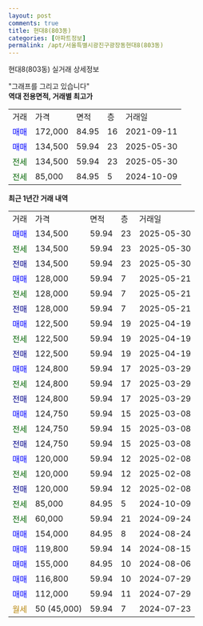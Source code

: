 ```yaml
---
layout: post
comments: true
title: 현대8(803동)
categories: [아파트정보]
permalink: /apt/서울특별시광진구광장동현대8(803동)
---
```


현대8(803동) 실거래 상세정보

<script type="text/javascript">
  google.charts.load('current', {'packages':['line', 'corechart']});
  google.charts.setOnLoadCallback(drawChart);

  function drawChart() {
    var data = new google.visualization.DataTable();
    data.addColumn('date', '거래일');
    data.addColumn('number', "매매");
    data.addColumn('number', "전세");
    data.addColumn('number', "전매");

    data.addRows([[new Date(Date.parse("2025-05-30")), 134500, null, null], [new Date(Date.parse("2025-05-30")), null, 134500, null], [new Date(Date.parse("2025-05-30")), null, null, 134500], [new Date(Date.parse("2025-05-21")), 128000, null, null], [new Date(Date.parse("2025-05-21")), null, 128000, null], [new Date(Date.parse("2025-05-21")), null, null, 128000], [new Date(Date.parse("2025-04-19")), 122500, null, null], [new Date(Date.parse("2025-04-19")), null, 122500, null], [new Date(Date.parse("2025-04-19")), null, null, 122500], [new Date(Date.parse("2025-03-29")), 124800, null, null], [new Date(Date.parse("2025-03-29")), null, 124800, null], [new Date(Date.parse("2025-03-29")), null, null, 124800], [new Date(Date.parse("2025-03-08")), 124750, null, null], [new Date(Date.parse("2025-03-08")), null, 124750, null], [new Date(Date.parse("2025-03-08")), null, null, 124750], [new Date(Date.parse("2025-02-08")), 120000, null, null], [new Date(Date.parse("2025-02-08")), null, 120000, null], [new Date(Date.parse("2025-02-08")), null, null, 120000], [new Date(Date.parse("2024-10-09")), null, 85000, null], [new Date(Date.parse("2024-09-24")), null, 60000, null], [new Date(Date.parse("2024-08-24")), 154000, null, null], [new Date(Date.parse("2024-08-15")), 119800, null, null], [new Date(Date.parse("2024-08-06")), 155000, null, null], [new Date(Date.parse("2024-07-29")), 116800, null, null], [new Date(Date.parse("2024-07-29")), 112000, null, null], [new Date(Date.parse("2024-07-23")), null, null, null]]);

    var options = {
      hAxis: {
        format: 'yyyy/MM/dd'
      },    
      lineWidth: 0,
      pointsVisible: true,    
      title: '최근 1년간 유형별 실거래가 분포',
      legend: { position: 'bottom' }
    };

    var formatter = new google.visualization.NumberFormat({pattern:'###,###'} );
    formatter.format(data, 1);
    formatter.format(data, 2);
    
    setTimeout(function() {
        var chart = new google.visualization.LineChart(document.getElementById('columnchart_material'));
        chart.draw(data, (options));
        document.getElementById('loading').style.display = 'none';
    }, 200);
  }
</script>


<div id="loading" style="z-index:20; display: block; margin-left: 0px">"그래프를 그리고 있습니다"</div>
<div id="columnchart_material" style="width: 95%; margin-left: 0px; display: block"></div>
<!-- contents start -->
<b>역대 전용면적, 거래별 최고가</b>
<table class="sortable">
    <tr>
      <td>거래</td>
      <td>가격</td>
      <td>면적</td>
      <td>층</td>
      <td>거래일</td>
    </tr>
        <tr>
          <td><a style="color: blue">매매</a></td>
          <td>172,000</td>
          <td>84.95</td>
          <td>16</td>
          <td>2021-09-11</td>
        </tr>            <tr>
          <td><a style="color: blue">매매</a></td>
          <td>134,500</td>
          <td>59.94</td>
          <td>23</td>
          <td>2025-05-30</td>
        </tr>        
        <tr>
              <td><a style="color: darkgreen">전세</a></td>
              <td>134,500</td>
              <td>59.94</td>
              <td>23</td>
              <td>2025-05-30</td>
            </tr>            <tr>
              <td><a style="color: darkgreen">전세</a></td>
              <td>85,000</td>
              <td>84.95</td>
              <td>5</td>
              <td>2024-10-09</td>
            </tr>        
    
</table>

<b>최근 1년간 거래 내역</b>

<table class="sortable">
    <tr>
      <td>거래</td>
      <td>가격</td>
      <td>면적</td>
      <td>층</td>
      <td>거래일</td>
    </tr>
    <tr>
      <td><a style="color: blue">매매</a></td>
      <td>134,500</td>
      <td>59.94</td>
      <td>23</td>
      <td>2025-05-30</td>
    </tr>          <tr>
      <td><a style="color: darkgreen">전세</a></td>
      <td>134,500</td>
      <td>59.94</td>
      <td>23</td>
      <td>2025-05-30</td>
    </tr>          <tr>
      <td><a style="color: darkblue">전매</a></td>
      <td>134,500</td>
      <td>59.94</td>
      <td>23</td>
      <td>2025-05-30</td>
    </tr>          <tr>
      <td><a style="color: blue">매매</a></td>
      <td>128,000</td>
      <td>59.94</td>
      <td>7</td>
      <td>2025-05-21</td>
    </tr>          <tr>
      <td><a style="color: darkgreen">전세</a></td>
      <td>128,000</td>
      <td>59.94</td>
      <td>7</td>
      <td>2025-05-21</td>
    </tr>          <tr>
      <td><a style="color: darkblue">전매</a></td>
      <td>128,000</td>
      <td>59.94</td>
      <td>7</td>
      <td>2025-05-21</td>
    </tr>          <tr>
      <td><a style="color: blue">매매</a></td>
      <td>122,500</td>
      <td>59.94</td>
      <td>19</td>
      <td>2025-04-19</td>
    </tr>          <tr>
      <td><a style="color: darkgreen">전세</a></td>
      <td>122,500</td>
      <td>59.94</td>
      <td>19</td>
      <td>2025-04-19</td>
    </tr>          <tr>
      <td><a style="color: darkblue">전매</a></td>
      <td>122,500</td>
      <td>59.94</td>
      <td>19</td>
      <td>2025-04-19</td>
    </tr>          <tr>
      <td><a style="color: blue">매매</a></td>
      <td>124,800</td>
      <td>59.94</td>
      <td>17</td>
      <td>2025-03-29</td>
    </tr>          <tr>
      <td><a style="color: darkgreen">전세</a></td>
      <td>124,800</td>
      <td>59.94</td>
      <td>17</td>
      <td>2025-03-29</td>
    </tr>          <tr>
      <td><a style="color: darkblue">전매</a></td>
      <td>124,800</td>
      <td>59.94</td>
      <td>17</td>
      <td>2025-03-29</td>
    </tr>          <tr>
      <td><a style="color: blue">매매</a></td>
      <td>124,750</td>
      <td>59.94</td>
      <td>15</td>
      <td>2025-03-08</td>
    </tr>          <tr>
      <td><a style="color: darkgreen">전세</a></td>
      <td>124,750</td>
      <td>59.94</td>
      <td>15</td>
      <td>2025-03-08</td>
    </tr>          <tr>
      <td><a style="color: darkblue">전매</a></td>
      <td>124,750</td>
      <td>59.94</td>
      <td>15</td>
      <td>2025-03-08</td>
    </tr>          <tr>
      <td><a style="color: blue">매매</a></td>
      <td>120,000</td>
      <td>59.94</td>
      <td>12</td>
      <td>2025-02-08</td>
    </tr>          <tr>
      <td><a style="color: darkgreen">전세</a></td>
      <td>120,000</td>
      <td>59.94</td>
      <td>12</td>
      <td>2025-02-08</td>
    </tr>          <tr>
      <td><a style="color: darkblue">전매</a></td>
      <td>120,000</td>
      <td>59.94</td>
      <td>12</td>
      <td>2025-02-08</td>
    </tr>          <tr>
      <td><a style="color: darkgreen">전세</a></td>
      <td>85,000</td>
      <td>84.95</td>
      <td>5</td>
      <td>2024-10-09</td>
    </tr>          <tr>
      <td><a style="color: darkgreen">전세</a></td>
      <td>60,000</td>
      <td>59.94</td>
      <td>21</td>
      <td>2024-09-24</td>
    </tr>          <tr>
      <td><a style="color: blue">매매</a></td>
      <td>154,000</td>
      <td>84.95</td>
      <td>8</td>
      <td>2024-08-24</td>
    </tr>          <tr>
      <td><a style="color: blue">매매</a></td>
      <td>119,800</td>
      <td>59.94</td>
      <td>14</td>
      <td>2024-08-15</td>
    </tr>          <tr>
      <td><a style="color: blue">매매</a></td>
      <td>155,000</td>
      <td>84.95</td>
      <td>10</td>
      <td>2024-08-06</td>
    </tr>          <tr>
      <td><a style="color: blue">매매</a></td>
      <td>116,800</td>
      <td>59.94</td>
      <td>10</td>
      <td>2024-07-29</td>
    </tr>          <tr>
      <td><a style="color: blue">매매</a></td>
      <td>112,000</td>
      <td>59.94</td>
      <td>11</td>
      <td>2024-07-29</td>
    </tr>          <tr>
      <td><a style="color: darkgoldenrod">월세</a></td>
      <td>50 (45,000)</td>
      <td>59.94</td>
      <td>7</td>
      <td>2024-07-23</td>
    </tr>      </table>
<!-- contents end -->    

